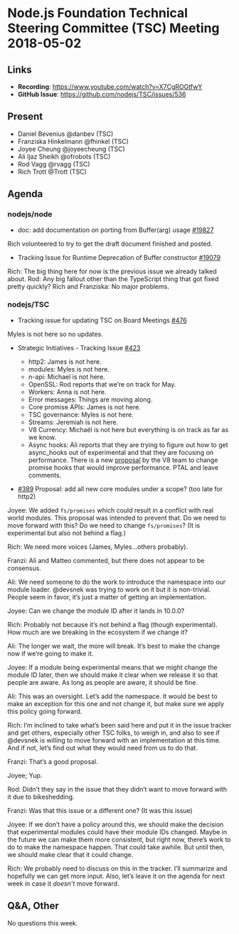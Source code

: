 # Node.js Foundation Technical Steering Committee (TSC) Meeting 2018-05-02

## Links

* **Recording**: <https://www.youtube.com/watch?v=X7CgROGtfwY>
* **GitHub Issue**: <https://github.com/nodejs/TSC/issues/536>

## Present

* Daniel Bevenius @danbev (TSC)
* Franziska Hinkelmann @fhinkel (TSC)
* Joyee Cheung @joyeecheung (TSC)
* Ali Ijaz Sheikh @ofrobots (TSC)
* Rod Vagg @rvagg (TSC)
* Rich Trott @Trott (TSC)

## Agenda

### nodejs/node

* doc: add documentation on porting from Buffer(arg) usage [#19827](https://github.com/nodejs/node/issues/19827)

Rich volunteered to try to get the draft document finished and posted.

* Tracking Issue for Runtime Deprecation of Buffer constructor [#19079](https://github.com/nodejs/node/issues/19079)

Rich: The big thing here for now is the previous issue we already talked about.
Rod: Any big fallout other than the TypeScript thing that got fixed pretty quickly?
Rich and Franziska: No major problems.

### nodejs/TSC

* Tracking issue for updating TSC on Board Meetings [#476](https://github.com/nodejs/TSC/issues/476)

Myles is not here so no updates.

* Strategic Initiatives - Tracking Issue [#423](https://github.com/nodejs/TSC/issues/423)

  * http2: James is not here.
  * modules: Myles is not here.
  * n-api: Michael is not here.
  * OpenSSL: Rod reports that we’re on track for May.
  * Workers: Anna is not here.
  * Error messages: Things are moving along.
  * Core promise APIs: James is not here.
  * TSC governance: Myles is not here.
  * Streams: Jeremiah is not here.
  * V8 Currency: Michaël is not here but everything is on track as far as we know.
  * Async hooks: Ali reports that they are trying to figure out how to get async_hooks out of
    experimental and that they are focusing on performance. There is a new
    [proposal](https://github.com/nodejs/diagnostics/issues/188) by the V8
    team to change promise hooks that would improve performance. PTAL and leave comments.

* [#389](https://github.com/nodejs/TSC/issues/389) Proposal: add all new core modules under a scope? (too late for http2)

Joyee: We added `fs/promises` which could result in a conflict with real world modules. This proposal was intended to prevent that. Do we need to move forward with this? Do we need to change `fs/promises`? (It is experimental but also not behind a flag.)

Rich: We need more voices (James, Myles...others probably).

Franzi: Ali and Matteo commented, but there does not appear to be consensus.

Ali: We need someone to do the work to introduce the namespace into our module loader. @devsnek was trying to work on it but it is non-trivial. People seem in favor, it’s just a matter of getting an implementation.

Joyee: Can we change the module ID after it lands in 10.0.0?

Rich: Probably not because it’s not behind a flag (though experimental). How much are we breaking in the ecosystem if we change it?

Ali: The longer we wait, the more will break. It’s best to make the change now if we’re going to make it.

Joyee: If a module being experimental means that we might change the module ID later, then we should make it clear when we release it so that people are aware. As long as people are aware, it should be fine.

Ali: This was an oversight. Let’s add the namespace. It would be best to make an exception for this one and not change it, but make sure we apply this policy going forward.

Rich: I’m inclined to take what’s been said here and put it in the issue tracker and get others, especially other TSC folks, to weigh in, and also to see if @devsnek is willing to move forward with an implementation at this time. And if not, let’s find out what they would need from us to do that.

Franzi: That’s a good proposal.

Joyee; Yup.

Rod: Didn’t they say in the issue that they didn’t want to move forward with it due to bikeshedding.

Franzi: Was that this issue or a different one? (It was this issue)

Joyee: If we don’t have a policy around this, we should make the decision that experimental modules could have their module IDs changed. Maybe in the future we can make them more consistent, but right now, there’s work to do to make the namespace happen. That could take awhile. But until then, we should make clear that it could change.

Rich: We probably need to discuss on this in the tracker. I’ll summarize and hopefully we can get more input. Also, let’s leave it on the agenda for next week in case it *doesn’t* move forward.

## Q&A, Other

No questions this week.
